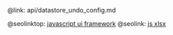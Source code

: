 @link: api/datastore_undo_config.md

@seolinktop: [javascript ui framework](https://webix.com)
@seolink: [js xlsx](https://webix.com/widget/excel_viewer/)